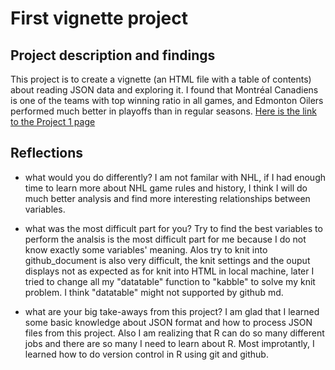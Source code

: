 # First vignette project

## Project description and findings
This project is to create a vignette (an HTML file with a table of contents) about reading JSON data and exploring it. I found that Montréal Canadiens is one of the teams with top winning ratio in all games, and Edmonton Oilers performed much better in playoffs than in regular seasons. [Here is the link to the Project 1 page](https://github.com/ncsutsun4/st558_project1/blob/master/README.md)


## Reflections
* what would you do differently?
  I am not familar with NHL, if I had enough time to learn more about NHL game rules and history, I think I will do much better analysis and find more interesting relationships between variables.
  
* what was the most difficult part for you?
  Try to find the best variables to perform the analsis is the most difficult part for me because I do not know exactly some variables' meaning. Alos try to knit into github_document is also very difficult, the knit settings and the ouput displays not as expected as for knit into HTML in local machine, later I tried to change all my "datatable" function to "kabble" to solve my knit problem. I think "datatable" might not supported by github md.
  
* what are your big take-aways from this project?
  I am glad that I learned some basic knowledge about JSON format and how to process JSON files from this project. Also I am realizing that R can do so many different jobs and there are so many I need to learn about R. Most improtantly, I learned how to do version control in R using git and github.
